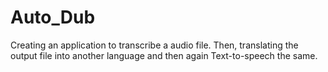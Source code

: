 # Auto_Dub
Creating an application to transcribe a audio file. Then, translating the output file into another language and then again Text-to-speech the same. 

